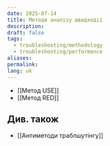 ```yaml
---
date: 2025-07-14
title: Методи аналізу швидкодії
description: 
draft: false
tags:
  - troubleshooting/methodology
  - troubleshooting/performance
aliases: 
permalink: 
lang: uk
---
```


- [[Метод USE]]
- [[Метод RED]]

## Див. також

- [[Антиметоди траблшутінгу]]